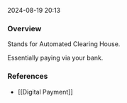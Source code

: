 
2024-08-19 20:13

### Overview
Stands for Automated Clearing House.

Essentially paying via your bank.

### References
- [[Digital Payment]]

